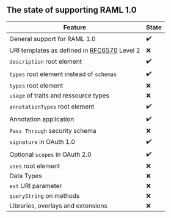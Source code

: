 ## The state of supporting RAML 1.0

Feature | State
---|---
General support for RAML 1.0 | :heavy_check_mark:
URI templates as defined in [RFC6570](https://tools.ietf.org/html/rfc6570) Level 2 | :x:
`description` root element | :heavy_check_mark:
`types` root element instead of `schemas` | :heavy_check_mark:
`types` root element | :x:
`usage` of traits and ressource types | :x:
`annotationTypes` root element | :heavy_check_mark:
Annotation application | :heavy_check_mark:
`Pass Through` security schema | :x:
`signature` in OAuth 1.0 | :heavy_check_mark:
Optional `scopes` in OAuth 2.0 | :heavy_check_mark:
`uses` root element | :x:
Data Types | :x:
`ext` URI parameter | :x:
`queryString` on methods | :x:
Libraries, overlays and extensions | :x:

